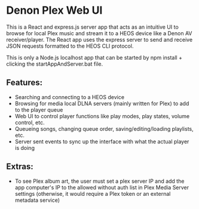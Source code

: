# Denon Plex Web UI

This is a React and express.js server app that acts as an intuitive UI to browse for local Plex music and stream it to a HEOS device like a Denon AV receiver/player. The React app uses the express server to send and receive JSON requests formatted to the HEOS CLI protocol.

This is only a Node.js localhost app that can be started by npm install + clicking the startAppAndServer.bat file.

## Features:
- Searching and connecting to a HEOS device
- Browsing for media local DLNA servers (mainly written for Plex) to add to the player queue
- Web UI to control player functions like play modes, play states, volume control, etc.
- Queueing songs, changing queue order, saving/editing/loading playlists, etc.
- Server sent events to sync up the interface with what the actual player is doing


## Extras:
- To see Plex album art, the user must set a plex server IP and add the app computer's IP to the allowed without auth list in Plex Media Server settings (otherwise, it would require a Plex token or an external metadata service)
